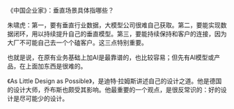 《中国企业家》：垂直场景具体指哪些？


朱啸虎：第一，要有垂直行业数据，大模型公司很难自己获取。第二，要能实现数据闭环，用以持续提升自己的垂直模型。第三，要能持续保持和客户的连接，因为大厂不可能自己去一个个磕客户。这三点特别重要。


也就是说，在原有业务基础上加AI是最靠谱的，也比较容易；但先有AI模型或产品，在上面加东西是很难的。 



《As Little Design as Possible》，是迪特·拉姆斯讲述自己的设计之道。他是德国的设计大师，乔布斯也颇受其影响。他最重要的一个观点，是很反常识的：好的设计是尽可能少的设计。